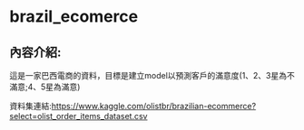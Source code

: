 # brazil_ecomerce
## 內容介紹:
這是一家巴西電商的資料，目標是建立model以預測客戶的滿意度(1、2、3星為不滿意;4、5星為滿意)<br>

資料集連結:https://www.kaggle.com/olistbr/brazilian-ecommerce?select=olist_order_items_dataset.csv
